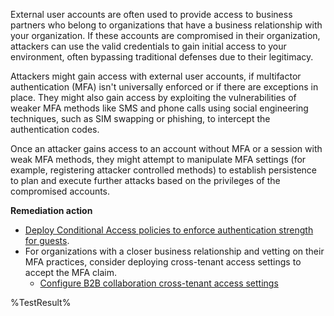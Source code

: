 External user accounts are often used to provide access to business partners who belong to organizations that have a business relationship with your organization. If these accounts are compromised in their organization, attackers can use the valid credentials to gain initial access to your environment, often bypassing traditional defenses due to their legitimacy.

Attackers might gain access with external user accounts, if multifactor authentication (MFA) isn't universally enforced or if there are exceptions in place. They might also gain access by exploiting the vulnerabilities of weaker MFA methods like SMS and phone calls using social engineering techniques, such as SIM swapping or phishing, to intercept the authentication codes.

Once an attacker gains access to an account without MFA or a session with weak MFA methods, they might attempt to manipulate MFA settings (for example, registering attacker controlled methods) to establish persistence to plan and execute further attacks based on the privileges of the compromised accounts.

**Remediation action**

- [Deploy Conditional Access policies to enforce authentication strength for guests](https://learn.microsoft.com/entra/identity/conditional-access/policy-guests-mfa-strength?wt.mc_id=zerotrustrecommendations_automation_content_cnl_csasci).
- For organizations with a closer business relationship and vetting on their MFA practices, consider deploying cross-tenant access settings to accept the MFA claim.
   - [Configure B2B collaboration cross-tenant access settings](https://learn.microsoft.com/entra/external-id/cross-tenant-access-settings-b2b-collaboration?wt.mc_id=zerotrustrecommendations_automation_content_cnl_csasci#to-change-inbound-trust-settings-for-mfa-and-device-claims)
<!--- Results --->
%TestResult%

